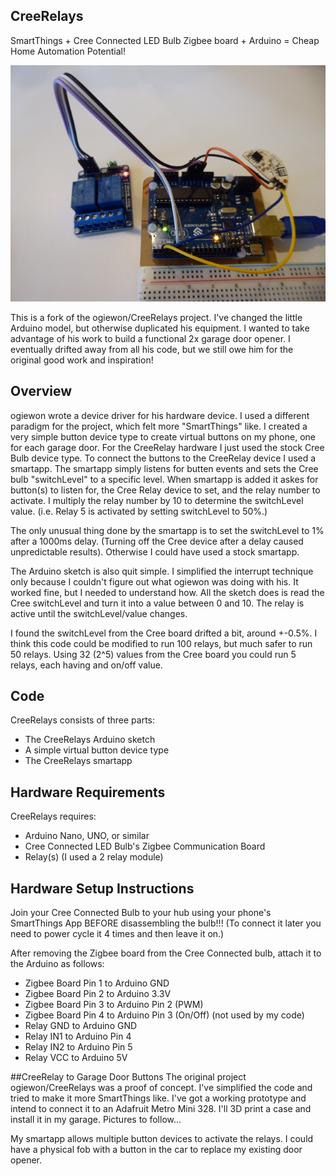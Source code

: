 ## CreeRelays
SmartThings + Cree Connected LED Bulb Zigbee board + Arduino = Cheap Home Automation Potential!

![screenshot](https://github.com/dzelenka/CreeRelays/blob/master/P1000969.JPG)

This is a fork of the ogiewon/CreeRelays project. I've changed the little Arduino model, but otherwise duplicated his equipment. I wanted to take advantage of his work to build a functional 2x garage door opener. I eventually drifted away from all his code, but we still owe him for the original good work and inspiration!

## Overview
ogiewon wrote a device driver for his hardware device. I used a different paradigm for the project, which felt more "SmartThings" like. I created a very simple button device type to create virtual buttons on my phone, one for each garage door. For the CreeRelay hardware I just used the stock Cree Bulb device type. To connect the buttons to the CreeRelay device I used a smartapp. The smartapp simply listens for butten events and sets the Cree bulb "switchLevel" to a specific level. When smartapp is added it askes for button(s) to listen for, the Cree Relay device to set, and the relay number to activate. I multiply the relay number by 10 to determine the switchLevel value. (i.e. Relay 5 is activated by setting switchLevel to 50%.)

The only unusual thing done by the smartapp is to set the switchLevel to 1% after a 1000ms delay. (Turning off the Cree device after a delay caused unpredictable results). Otherwise I could have used a stock smartapp.

The Arduino sketch is also quit simple. I simplified the interrupt technique only because I couldn't figure out what ogiewon was doing with his. It worked fine, but I needed to understand how. All the sketch does is read the Cree switchLevel and turn it into a value between 0 and 10. The relay is active until the switchLevel/value changes.

I found the switchLevel from the Cree board drifted a bit, around +-0.5%. I think this code could be modified to run 100 relays, but much safer to run 50 relays. Using 32 (2^5) values from the Cree board you could run 5 relays, each having and on/off value.

## Code
CreeRelays consists of three parts:
- The CreeRelays Arduino sketch
- A simple virtual button device type
- The CreeRelays smartapp

## Hardware Requirements
CreeRelays requires:
- Arduino Nano, UNO, or similar
- Cree Connected LED Bulb's Zigbee Communication Board
- Relay(s) (I used a 2 relay module)

## Hardware Setup Instructions
Join your Cree Connected Bulb to your hub using your phone's SmartThings App BEFORE disassembling the bulb!!! (To connect it later you need to power cycle it 4 times and then leave it on.)

After removing the Zigbee board from the Cree Connected bulb, attach it to the Arduino as follows:
 - Zigbee Board Pin 1 to Arduino GND
 - Zigbee Board Pin 2 to Arduino 3.3V
 - Zigbee Board Pin 3 to Arduino Pin 2 (PWM)
 - Zigbee Board Pin 4 to Arduino Pin 3 (On/Off) (not used by my code)
 - Relay GND to Arduino GND
 - Relay IN1 to Arduino Pin 4
 - Relay IN2 to Arduino Pin 5
 - Relay VCC to Arduino 5V
  
##CreeRelay to Garage Door Buttons
The original project ogiewon/CreeRelays was a proof of concept. I've simplified the code and tried to make it more SmartThings like. I've got a working prototype and intend to connect it to an Adafruit Metro Mini 328. I'll 3D print a case and install it in my garage. Pictures to follow...

My smartapp allows multiple button devices to activate the relays. I could have a physical fob with a button in the car to replace my existing door opener. 
